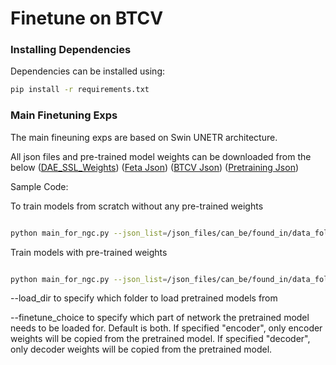 # Finetune on BTCV

### Installing Dependencies
Dependencies can be installed using:
``` bash
pip install -r requirements.txt
```

### Main Finetuning Exps

The main fineuning exps are based on Swin UNETR architecture.

All json files and pre-trained model weights can be downloaded from the below 
([DAE_SSL_Weights](https://developer.download.nvidia.com/assets/Clara/monai/tutorials/dae_weights_midl_2024/DAE_SSL_WEIGHTS.zip))
([Feta Json](https://developer.download.nvidia.com/assets/Clara/monai/tutorials/dae_weights_midl_2024/data_folds_feta_json.zip))
([BTCV Json](https://developer.download.nvidia.com/assets/Clara/monai/tutorials/dae_weights_midl_2024/json_data_folds_btcv.zip))
([Pretraining Json](https://developer.download.nvidia.com/assets/Clara/monai/tutorials/dae_weights_midl_2024/pretrain_jsons.zip))

Sample Code:

To train models from scratch without any pre-trained weights

``` bash

python main_for_ngc.py --json_list=/json_files/can_be/found_in/data_folds/xxxx.json --data_dir=/data_root --feature_size=48 --pos_embed='perceptron' --roi_x=96 --roi_y=96 --roi_z=96 --use_checkpoint --batch_size=4 --max_epochs=1000 --save_checkpoint --model_name swin --logdir ./provide_a_path/for_tensorboard_logs --optim_lr 8e-4 --val_every 5 --set_determ True --seed 120

```

Train models with pre-trained weights

```bash

python main_for_ngc.py --json_list=/json_files/can_be/found_in/data_folds/xxxx.json --data_dir=/data_root --feature_size=48 --pos_embed='perceptron' --roi_x=96 --roi_y=96 --roi_z=96 --use_checkpoint --batch_size=4 --max_epochs=1000 --save_checkpoint --model_name swin --logdir ./provide_a_path/for_tensorboard_logs --optim_lr 8e-4 --val_every 5 --use_ssl_pretrained --finetune_choice both --load_dir /path/to/ssl_pretrained_checkpoint --set_determ True --seed 120

```

--load_dir to specify which folder to load pretrained models from

--finetune_choice to specify which part of network the pretrained model needs to be loaded for. Default is both. If specified "encoder", only encoder weights will be copied from the pretrained model. If specified "decoder", only decoder weights will be copied from the pretrained model.

